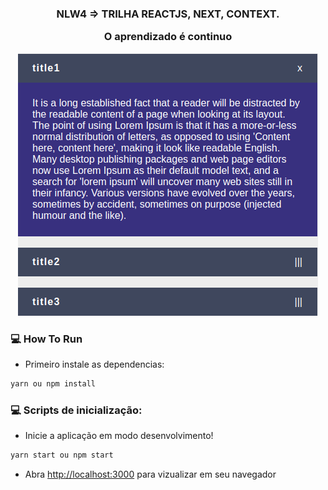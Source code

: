 <h3 align="center">
  NLW4 =>  TRILHA REACTJS, NEXT, CONTEXT.
  <p> O aprendizado é continuo </P>
</h3>


<p align="center">
   <img src="accordion.png" >
</p>

### :computer: How To Run
 * Primeiro instale as dependencias:
 ```bash
 yarn ou npm install
 ```

### :computer: Scripts de inicialização:
  * Inicie a aplicação em modo desenvolvimento!
 ```bash
yarn start ou npm start
 ```
 * Abra [http://localhost:3000](http://localhost:3000) para vizualizar em seu navegador